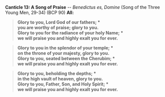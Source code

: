 **Canticle 13: A Song of Praise** -- _Benedictus es, Domine_ (Song of the Three Young Men, 29-34) (BCP 90)
**All:**
> **Glory to you, Lord God of our fathers; \*  
you are worthy of praise; glory to you.  
Glory to you for the radiance of your holy Name; \*  
we will praise you and highly exalt you for ever.**

> **Glory to you in the splendor of your temple; \*  
on the throne of your majesty, glory to you.  
Glory to you, seated between the Cherubim; \*  
we will praise you and highly exalt you for ever.**

> **Glory to you, beholding the depths; \*  
in the high vault of heaven, glory to you.  
Glory to you, Father, Son, and Holy Spirit; \*  
we will praise you and highly exalt you for ever.**
